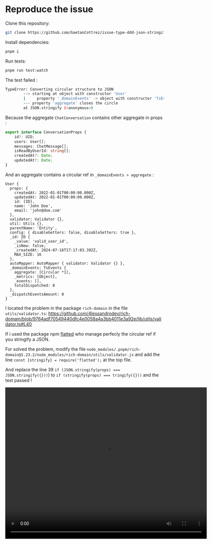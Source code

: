 # Reproduce the issue

Clone this repository: 
```bash
git clone https://github.com/GaetanCottrez/issue-type-ddd-json-stringify.git
```

Install dependencies:
```bash
pnpm i
```

Run tests:
```bash
pnpm run test:watch
```

The test failed : 
```bash
TypeError: Converting circular structure to JSON
        --> starting at object with constructor 'User'
        |     property '_domainEvents' -> object with constructor 'TsEvents'
        --- property 'aggregate' closes the circle
        at JSON.stringify (<anonymous>)
```

Because the aggregate `ChatConversation` contains other aggregate in props : 
```ts
export interface ConversationProps {
	id?: UID;
	users: User[];
	messages: ChatMessage[];
	isReadByUserId: string[];
	createdAt?: Date;
	updatedAt?: Date;
}
```
And an aggregate contains a circular ref in `_domainEvents > aggregate` :
```
User {
  props: {
    createdAt: 2022-01-01T00:00:00.000Z,
    updatedAt: 2022-01-01T00:00:00.000Z,
    id: [ID],
    name: 'John Doe',
    email: 'john@doe.com'
  },
  validator: Validator {},
  util: Utils {},
  parentName: 'Entity',
  config: { disableGetters: false, disableSetters: true },
  _id: ID {
    _value: 'valid_user_id',
    _isNew: false,
    _createdAt: 2024-07-16T17:17:03.392Z,
    MAX_SIZE: 16
  },
  autoMapper: AutoMapper { validator: Validator {} },
  _domainEvents: TsEvents {
    aggregate: [Circular *1],
    _metrics: [Object],
    _events: [],
    totalDispatched: 0
  },
  _dispatchEventsAmount: 0
}
```

I located the problem in the package `rich-domain` in the file `utils/validator.ts`: https://github.com/4lessandrodev/rich-domain/blob/9764adf70549440dfc4e0058a4a3bb4011e3a92e/lib/utils/validator.ts#L40

If i used the package npm [flatted](https://www.npmjs.com/package/flatted) who manage perfecly the circular ref if you stringify a JSON.

For solved the problem, modify the file `node_modules/.pnpm/rich-domain@1.23.2/node_modules/rich-domain/utils/validator.js` and add the line `const {stringify} = require('flatted');` at the top file.

And replace the line 39 `if (JSON.stringify(props) === JSON.stringify({}))`) to `if (stringify(props) === tringify({}))` and the test passed !

<video width="640" height="480" controls>
  <source src="issue.mp4" type="video/mp4">
</video>
